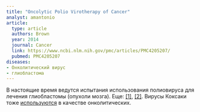 ```yaml
---
title: "Oncolytic Polio Virotherapy of Cancer"
analyst: amantonio
article:
  type: article
  authors: Brown
  year: 2014
  journal: Cancer
  link: https://www.ncbi.nlm.nih.gov/pmc/articles/PMC4205207/
  pubmed: PMC4205207
diseases:
- Онколитический вирус
- глиобластома
---
```


В настоящие время ведутся испытания использования полиовируса для лечения глиобластомы (опухоли мозга). Еще: [[1]](https://www.facebook.com/60minutes/videos/10154163469269395/), [[2]](https://www.cbsnews.com/news/60-minutes-fda-breakthrough-status-duke-university-cancer-therapy/).
Вирусы Коксаки тоже [используются](https://www.ncbi.nlm.nih.gov/pubmed/28883283) в качестве онколитических.
